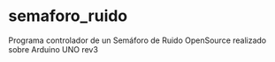 semaforo_ruido
==============

Programa controlador de un Semáforo de Ruido OpenSource realizado sobre Arduino UNO rev3
